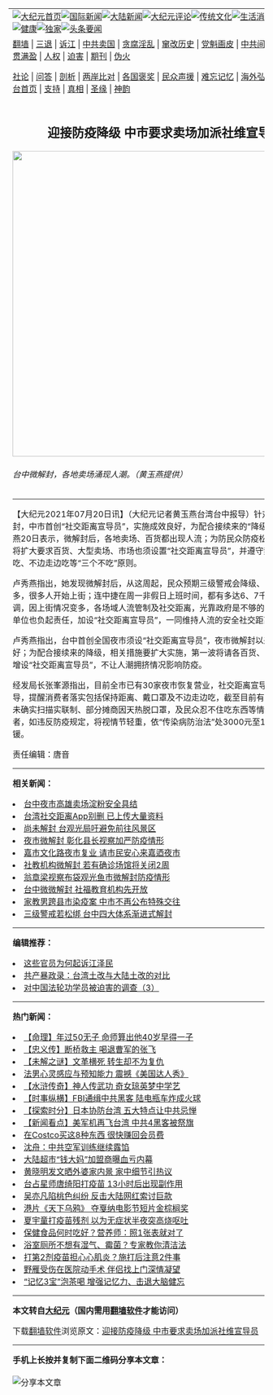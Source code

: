 <a name="1" id="1" target="_blank"></a><span id="1"></span>
<table align=center border="0"><tr><td colspan="2" VALIGN=TOP><a href="https://github.com/smhdla347/djy/blob/master/gb/nf1351518.md#1"><img src="https://raw.githubusercontent.com/smhdla347/www/master/t/djy/1.jpg" title="大纪元首页" alt="大纪元首页"></a><a href="https://github.com/smhdla347/djy/blob/master/gb/n24hr.md#1"><img src="https://raw.githubusercontent.com/smhdla347/www/master/t/djy/3.jpg" title="国际新闻" alt="国际新闻"></a><a href="https://github.com/smhdla347/djy/blob/master/gb/nsc413.md#1"><img src="https://raw.githubusercontent.com/smhdla347/www/master/t/djy/4.jpg" title="大陆新闻" alt="大陆新闻"></a><a href="https://github.com/smhdla347/djy/blob/master/gb/news392.md#1"><img src="https://raw.githubusercontent.com/smhdla347/www/master/t/djy/5.jpg" title="大纪元评论" alt="大纪元评论"></a><a href="https://github.com/smhdla347/djy/blob/master/gb/news2007.md#1"><img src="https://raw.githubusercontent.com/smhdla347/www/master/t/djy/6.jpg" title="传统文化" alt="传统文化"></a><a href="https://github.com/smhdla347/djy/blob/master/gb/news2008.md#1"><img src="https://raw.githubusercontent.com/smhdla347/www/master/t/djy/7.jpg" title="生活消费" alt="生活消费"></a><a href="https://github.com/smhdla347/djy/blob/master/gb/ncyule.md#1"><img src="https://raw.githubusercontent.com/smhdla347/www/master/t/djy/8.jpg" title="娱乐休闲" alt="娱乐休闲"></a><a href="https://github.com/smhdla347/djy/blob/master/gb/nsc1002.md#1"><img src="https://raw.githubusercontent.com/smhdla347/www/master/t/djy/9.jpg" title="健康" alt="健康"></a><a href="https://github.com/smhdla347/djy/blob/master/gb/nf6092.md#1"><img src="https://raw.githubusercontent.com/smhdla347/www/master/t/djy/10a.jpg" title="独家" alt="独家"></a><a href="https://github.com/smhdla347/djy/blob/master/gb/nf4514.md#1"><img src="https://raw.githubusercontent.com/smhdla347/www/master/t/djy/12a.jpg" title="头条要闻" alt="头条要闻"></a></td></tr>
<tr><td colspan="2" VALIGN=TOP><a target="_blank" href="https://github.com/smhdla347/www/blob/master/README.md?zsrh#1">翻墙</a> | <a target="_blank" href="https://github.com/smhdla347/djy/blob/master/gb/nf5657.md#1">三退</a> | <a target="_blank" href="https://github.com/smhdla347/djy/blob/master/gb/nf6124.md#1">诉江</a> | <a target="_blank" href="https://github.com/smhdla347/djy/blob/master/gb/nf1176117.md#1">中共卖国</a> | <a target="_blank" href="https://github.com/smhdla347/djy/blob/master/gb/nf5773.md#1">贪腐淫乱</a> | <a target="_blank" href="https://github.com/smhdla347/djy/blob/master/gb/nf1176115.md#1">窜改历史</a> | <a target="_blank" href="https://github.com/smhdla347/djy/blob/master/gb/nf1176107.md#1">党魁画皮</a> | <a target="_blank" href="https://github.com/smhdla347/djy/blob/master/gb/nf1320400.md#1">中共间谍</a> | <a target="_blank" href="https://github.com/smhdla347/djy/blob/master/gb/nf1176114.md#1">破坏传统</a> | <a target="_blank" href="https://github.com/smhdla347/ntdtv/blob/master/gb/prog447_1.md#1">恶贯满盈</a> | <a target="_blank" href="https://github.com/smhdla347/djy/blob/master/gb/ncid278.md#1">人权</a> | <a target="_blank" href="https://github.com/smhdla347/djy/blob/master/gb/nf1176111.md#1">迫害</a> | <a target="_blank" href="https://gitlab.com/szzdlab/mh-qikan/blob/master/README.md#1">期刊</a> | <a target="_blank" href="https://github.com/smhdla347/djy/blob/master/gb/nf5562.md#1">伪火</a></p><p><a target="_blank" href="https://github.com/smhdla347/djy/blob/master/gb/9p.md#1">社论</a> | <a target="_blank" href="https://github.com/smhdla347/djy/blob/master/gb/nf4378.md#1">问答</a> | <a target="_blank" href="https://github.com/smhdla347/djy/blob/master/gb/nf5792.md#1">剖析</a> | <a target="_blank" href="https://github.com/smhdla347/djy/blob/master/gb/nf5735.md#1">两岸比对</a> | <a target="_blank" href="https://github.com/smhdla347/djy/blob/master/gb/nf6119.md#1">各国褒奖</a> | <a target="_blank" href="https://github.com/smhdla347/djy/blob/master/gb/nf6120.md#1">民众声援</a> | <a target="_blank" href="https://github.com/smhdla347/djy/blob/master/gb/nf1188594.md#1">难忘记忆</a> | <a target="_blank" href="https://github.com/smhdla347/djy/blob/master/gb/nf3180.md#1">海外弘传</a> | <a target="_blank" href="https://github.com/smhdla347/djy/blob/master/gb/nf5410.md#1">万人上访</a> | <a target="_blank" href="https://github.com/smhdla347/www/blob/master/README.md?zsrh#1">平台首页</a> | <a target="_blank" href="https://github.com/smhdla347/djy/blob/master/gb/nf4386.md#1">支持</a> | <a target="_blank" href="https://github.com/smhdla347/djy/blob/master/gb/nf4389.md#1">真相</a> | <a target="_blank" href="https://github.com/smhdla347/djy/blob/master/gb/nf5790.md#1">圣缘</a> | <a target="_blank" href="https://github.com/smhdla347/djy/blob/master/gb/nf4786.md#1">神韵</a></td></tr>
<tr><td VALIGN=TOP width="626"><h2 align=center>迎接防疫降级 中市要求卖场加派社维宣导员</h2>
<img width="600" src="https://i.epochtimes.com/assets/uploads/2021/07/id13101641-507730-600x400.jpg" />
<h6>台中微解封，各地卖场涌现人潮。（黄玉燕提供）
</h6>
<hr>
<p>【大纪元2021年07月20日讯】（大纪元记者黄玉燕台湾台中报导）针对<ahref="https://github.com/smhdla347/djy/blob/master/gb/tag/%E5%A4%9C%E5%B8%82.md#1">夜市</a><ahref="https://github.com/smhdla347/djy/blob/master/gb/tag/%E5%BE%AE%E8%A7%A3%E5%B0%81.md#1">微解封</a>，中市首创“<ahref="https://github.com/smhdla347/djy/blob/master/gb/tag/%E7%A4%BE%E4%BA%A4%E8%B7%9D%E7%A6%BB.md#1">社交距离</a>宣导员”，实施成效良好，为配合接续来的“降级”，市长卢秀燕20日表示，微解封后，各地<ahref="https://github.com/smhdla347/djy/blob/master/gb/tag/%E5%8D%96%E5%9C%BA.md#1">卖场</a>、百货都出现人流；为防民众防疫松懈，她宣布，将扩大要求百货、大型卖场、市场也须设置“<ahref="https://github.com/smhdla347/djy/blob/master/gb/tag/%E7%A4%BE%E4%BA%A4%E8%B7%9D%E7%A6%BB.md#1">社交距离</a>宣导员”，并遵守禁内用、不试吃、不边走边吃等“三个不吃”原则。</p>
<p>卢秀燕指出，她发现<ahref="https://github.com/smhdla347/djy/blob/master/gb/tag/%E5%BE%AE%E8%A7%A3%E5%B0%81.md#1">微解封</a>后，从这周起，民众预期三级警戒会降级、心理松懈很多，很多人开始上街；连中捷在周一非假日上班时间，都有多达6、7千人搭乘。她强调，因上街情况变多，各场域人流管制及社交距离，光靠政府是不够的；她盼各营业单位也负起责任，加设“社交距离宣导员”，一同维持人流的安全社交距离。</p>
<p>卢秀燕指出，台中首创全国<ahref="https://github.com/smhdla347/djy/blob/master/gb/tag/%E5%A4%9C%E5%B8%82.md#1">夜市</a>须设“社交距离宣导员”，夜市微解封以来实施成效良好；为配合接续来的降级，相关措施要扩大实施，第一波将请各百货、<ahref="https://github.com/smhdla347/djy/blob/master/gb/tag/%E5%8D%96%E5%9C%BA.md#1">卖场</a>及市场须增设“社交距离宣导员”，不让人潮拥挤情况影响防疫。</p>
<p>经发局长张峯源指出，目前全市已有30家夜市恢复营业，社交距离宣导员也配合宣导，提醒消费者落实包括保持距离、戴口罩及不边走边吃，截至目前有劝导20件包括未确实扫描实联制、部分摊商因天热脱口罩，及民众忍不住吃东西等情形。他提醒业者，如违反防疫规定，将视情节轻重，依“传染病防治法”处3000元至15000元罚锾。</p>
<p>责任编辑：唐音</p>

<hr>


<strong>相关新闻：</strong>
<li><a href="https://github.com/smhdla347/djy/blob/master/gb/13/6/1/n3884047.md#1">台中夜市高雄卖场淀粉安全具结</a></li>
<li><a href="https://github.com/smhdla347/djy/blob/master/gb/21/5/31/n12988497.md#1">台湾社交距离App别删 已上传大量资料</a></li>
<li><a href="https://github.com/smhdla347/djy/blob/master/gb/21/7/2/n13063256.md#1">尚未解封 台观光局吁避免前往风景区</a></li>
<li><a href="https://github.com/smhdla347/djy/blob/master/gb/21/7/15/n13090137.md#1">夜市微解封 彰化县长视察加严防疫情形</a></li>
<li><a href="https://github.com/smhdla347/djy/blob/master/gb/21/7/17/n13094236.md#1">嘉市文化路夜市复业  请市民安心来嘉迺夜市</a></li>
<li><a href="https://github.com/smhdla347/djy/blob/master/gb/21/7/18/n13096988.md#1">社教机构微解封 若有确诊场馆将关闭2周</a></li>
<li><a href="https://github.com/smhdla347/djy/blob/master/gb/21/7/18/n13097112.md#1">翁章梁视察布袋观光鱼市微解封防疫情形</a></li>
<li><a href="https://github.com/smhdla347/djy/blob/master/gb/21/7/19/n13098761.md#1">台中微微解封 社福教育机构先开放</a></li>
<li><a href="https://github.com/smhdla347/djy/blob/master/gb/21/7/20/n13101547.md#1">家教男跨县市染疫案 中市不再公布特殊交往</a></li>
<li><a href="https://github.com/smhdla347/djy/blob/master/gb/21/7/20/n13101287.md#1">三级警戒若松绑 台中四大体系渐进式解封</a></li>
<hr>


<strong>编辑推荐：</strong>
<li><a href="https://github.com/smhdla347/djy/blob/master/gb/18/8/28/n10672014.md?dfh#1" target="_blank">这些官员为何起诉江泽民</a></li><li><a href="https://github.com/tsiac2612/djy/blob/master/gb/18/4/17/n10310732.md#1" target="_blank">共产暴政录：台湾土改与大陆土改的对比</a></li><li><a href="https://github.com/tsiac2612/djy/blob/master/gb/17/6/7/n9237316.md#1" target="_blank">对中国法轮功学员被迫害的调查（3）</a></li>
<hr>

<strong>热门新闻：</strong>
<li><a href="https://github.com/smhdla347/djy/blob/master/gb/21/7/7/n13073680.md#1">【命理】年过50无子 命师算出他40岁早得一子</a></li>
<li><a href="https://github.com/smhdla347/djy/blob/master/gb/21/7/8/n13077166.md#1">【忠义传】断桥救主 喝退曹军的张飞</a></li>
<li><a href="https://github.com/smhdla347/djy/blob/master/gb/21/7/15/n13091924.md#1">【未解之谜】文革横死 转生却不为复仇</a></li>
<li><a href="https://github.com/smhdla347/djy/blob/master/gb/21/7/15/n13090127.md#1">法男心灵感应与预知能力 震撼《美国达人秀》</a></li>
<li><a href="https://github.com/smhdla347/djy/blob/master/gb/21/6/28/n13054240.md#1">【水浒传奇】神人传武功 奇女琼英梦中学艺</a></li>
<li><a href="https://github.com/smhdla347/djy/blob/master/gb/21/7/19/n13100143.md#1">【时事纵横】FBI通缉中共黑客 陆电瓶车炸成火球</a></li>
<li><a href="https://github.com/smhdla347/djy/blob/master/gb/21/7/19/n13100187.md#1">【探索时分】日本协防台湾 五大特点让中共忌惮</a></li>
<li><a href="https://github.com/smhdla347/djy/blob/master/gb/21/7/19/n13100116.md#1">【新闻看点】美军机再飞台湾 中共4黑客被祭旗</a></li>
<li><a href="https://github.com/smhdla347/djy/blob/master/gb/21/7/15/n13089640.md#1">在Costco买这8种东西 很快赚回会员费</a></li>
<li><a href="https://github.com/smhdla347/djy/blob/master/gb/21/7/11/n13082414.md#1">沈舟：中共空军训练继续露馅</a></li>
<li><a href="https://github.com/smhdla347/djy/blob/master/gb/21/7/17/n13096080.md#1">大陆超市“钱大妈”加盟商曝血亏内幕</a></li>
<li><a href="https://github.com/smhdla347/djy/blob/master/gb/21/7/18/n13097589.md#1">黄晓明发文晒外婆家内景 家中细节引热议</a></li>
<li><a href="https://github.com/smhdla347/djy/blob/master/gb/21/7/18/n13097793.md#1">台占星师唐绮阳打疫苗 13小时后出现副作用</a></li>
<li><a href="https://github.com/smhdla347/djy/blob/master/gb/21/7/19/n13099664.md#1">吴亦凡陷桃色纠纷 反击大陆网红索讨巨款</a></li>
<li><a href="https://github.com/smhdla347/djy/blob/master/gb/21/7/18/n13097378.md#1">港片《天下乌鸦》 夺戛纳电影节短片金棕榈奖</a></li>
<li><a href="https://github.com/smhdla347/djy/blob/master/gb/21/7/19/n13099205.md#1">夏宇童打疫苗残剂 以为无症状半夜突高烧呕吐</a></li>
<li><a href="https://github.com/smhdla347/djy/blob/master/gb/21/7/9/n13079115.md#1">保健食品何时吃好？营养师：照1张表就对了</a></li>
<li><a href="https://github.com/smhdla347/djy/blob/master/gb/21/7/17/n13095928.md#1">浴室厕所不想有湿气、霉菌？专家教你清洁法</a></li>
<li><a href="https://github.com/smhdla347/djy/blob/master/gb/21/7/13/n13085833.md#1">打第2剂疫苗担心心肌炎？施打后注意2件事</a></li>
<li><a href="https://github.com/smhdla347/djy/blob/master/gb/21/7/18/n13096604.md#1">野雁受伤在医院动手术 伴侣找上门深情凝望</a></li>
<li><a href="https://github.com/smhdla347/djy/blob/master/gb/21/7/19/n13099742.md#1">“记忆3宝”泡茶喝 增强记忆力、击退大脑健忘</a></li>
<hr>

<strong>本文转自<a href="https://www.epochtimes.com">大纪元</a>（国内需用<a href="https://github.com/smhdla347/www/blob/master/README.md#8">翻墙软件</a>才能访问）</strong><p>下载<a href="https://github.com/smhdla347/www/blob/master/README.md#8">翻墙软件</a>浏览原文：<a href="https://www.epochtimes.com/gb/21/7/20/n13101639.htm">迎接防疫降级 中市要求卖场加派社维宣导员</a></p><hr>

<strong>手机上长按并复制下面二维码分享本文章：</strong><br><br><img src="https://chart.apis.google.com/chart?cht=qr&chs=240x240&choe=UTF-8&chld=M|2&chl=https://github.com/smhdla347/djy/blob/master/gb/21/7/20/n13101639.md%231" title="分享本文章"></td><td VALIGN=TOP><a href="https://github.com/smhdla347/djy/blob/master/gb/16/1/21/n4622075.md?dfh#1" target="_blank"><img src="https://raw.githubusercontent.com/smhdla347/djy/master/gb/300/wei-f1.jpg" title="中共的伪火骗局"  alt="中共的伪火骗局"></a><br><a href="https://github.com/smhdla347/www/blob/master/README.md?dfh#9" target="_blank"><img src="https://raw.githubusercontent.com/smhdla347/djy/master/gb/300/yong-h.jpg" title="永恒的见证"  alt="永恒的见证"></a><br><a href="https://github.com/smhdla347/djy/blob/master/gb/13/9/29/n3974789.md?dfh#1" target="_blank"><img src="https://raw.githubusercontent.com/smhdla347/djy/master/gb/300/shang-lnz.jpg" title="善良女子被中共投男牢"  alt="善良女子被中共投男牢"></a><br><a href="https://github.com/smhdla347/djy/blob/master/gb/16/3/16/n4663449.md?dfh#1" target="_blank"><img src="https://raw.githubusercontent.com/smhdla347/djy/master/gb/300/huo-z3.jpg" title="警卫目击活摘器官"  alt="警卫目击活摘器官"></a><br><a href="https://github.com/smhdla347/djy/blob/master/gb/16/8/7/n8177641.md?dfh#1" target="_blank"><img src="https://raw.githubusercontent.com/smhdla347/djy/master/gb/300/huo-z4.jpg" title="证人描述活摘恐怖"  alt="证人描述活摘恐怖"></a><br><a href="https://github.com/smhdla347/djy/blob/master/gb/10/4/19/n2881569.md?dfh#1" target="_blank"><img src="https://raw.githubusercontent.com/smhdla347/djy/master/gb/300/huo-z1.jpg" title="揭开活摘器官黑幕"  alt="揭开活摘器官黑幕"></a><br><a href="https://github.com/smhdla347/djy/blob/master/gb/10/11/7/n3077476.md?dfh#1" target="_blank"><img src="https://raw.githubusercontent.com/smhdla347/djy/master/gb/300/ma-ks.jpg" title="马克思的成魔之路"  alt="马克思的成魔之路"></a><br><a href="https://github.com/smhdla347/djy/blob/master/gb/14/6/9/n4173977.md?dfh#1" target="_blank"><img src="https://raw.githubusercontent.com/smhdla347/djy/master/gb/300/chang-zs.jpg" title="藏字石 蕴天机"  alt="藏字石 蕴天机"></a><br><a href="https://github.com/smhdla347/djy/blob/master/gb/18/5/10/n10381511.md?dfh#1" target="_blank"><img src="https://raw.githubusercontent.com/smhdla347/djy/master/gb/300/st1.jpg" title="关注三亿人三退"  alt="关注三亿人三退"></a><br><a href="https://github.com/smhdla347/djy/blob/master/gb/18/3/21/n10237682.md?dfh#1" target="_blank"><img src="https://raw.githubusercontent.com/smhdla347/djy/master/gb/300/jie-t.jpg" title="解体中共复兴中华"  alt="解体中共复兴中华"></a><br><a href="https://github.com/smhdla347/djy/blob/master/gb/9/2/9/n2422991.md?dfh#1" target="_blank"><img src="https://raw.githubusercontent.com/smhdla347/djy/master/gb/300/gao-zs.jpg" title="中共迫害良心律师"  alt="中共迫害良心律师"></a><br><a href="https://github.com/smhdla347/djy/blob/master/gb/18/12/9/n10900044.md?dfh#1" target="_blank"><img src="https://raw.githubusercontent.com/smhdla347/djy/master/gb/300/sj1.jpg" title="三百多万人举报江泽民"  alt="三百多万人举报江泽民"></a><br><a href="https://github.com/smhdla347/djy/blob/master/gb/18/8/28/n10672014.md?dfh#1" target="_blank"><img src="https://raw.githubusercontent.com/smhdla347/djy/master/gb/300/sj2.jpg" title="这些官员为何起诉江泽民"  alt="这些官员为何起诉江泽民"></a><br><a href="https://github.com/smhdla347/djy/blob/master/gb/8/12/18/n2367165.md?dfh#1" target="_blank"><img src="https://raw.githubusercontent.com/smhdla347/djy/master/gb/300/liangan.jpg" title="海峡两岸的强烈对比"  alt="海峡两岸的强烈对比"></a><br><a href="https://github.com/smhdla347/djy/blob/master/gb/15/12/10/n4593139.md?dfh#1" target="_blank"><img src="https://raw.githubusercontent.com/smhdla347/djy/master/gb/300/jia-ndzl.jpg" title="加拿大总理的贺信"  alt="加拿大总理的贺信"></a><br><a href="https://github.com/smhdla347/djy/blob/master/gb/11/6/17/n3289382.md?dfh#1" target="_blank"><img src="https://raw.githubusercontent.com/smhdla347/djy/master/gb/300/xiao-wd.jpg" title="探寻真相兼听则明"  alt="探寻真相兼听则明"></a><br><a href="https://github.com/smhdla347/djy/blob/master/gb/18/10/27/n10812623.md?dfh#1" target="_blank"><img src="https://raw.githubusercontent.com/smhdla347/djy/master/gb/300/yindu.jpg" title="印度媒体报道东方"  alt="印度媒体报道东方"></a><br><a href="https://github.com/smhdla347/djy/blob/master/gb/18/6/9/n10469652.md?dfh#1" target="_blank"><img src="https://raw.githubusercontent.com/smhdla347/djy/master/gb/300/xie-j.jpg" title="不一样的海外校园"  alt="不一样的海外校园"></a><br><a href="https://github.com/smhdla347/djy/blob/master/gb/7/4/5/n1669415.md?dfh#1" target="_blank"><img src="https://raw.githubusercontent.com/smhdla347/djy/master/gb/300/li-up.jpg" title="从大师到徒弟的传奇"  alt="从大师到徒弟的传奇"></a><br><a href="https://github.com/smhdla347/djy/blob/master/gb/17/5/26/n9191512.md?dfh#1" target="_blank"><img src="https://raw.githubusercontent.com/smhdla347/djy/master/gb/300/zfl2.jpg" title="亿万人与东方一本奇书"  alt="亿万人与东方一本奇书"></a><br><a href="https://github.com/smhdla347/djy/blob/master/gb/13/11/27/n4020290.md?dfh#1" target="_blank"><img src="https://raw.githubusercontent.com/smhdla347/djy/master/gb/300/zhen-h.jpg" title="大陆见不到的震撼场面"  alt="大陆见不到的震撼场面"></a><br><a href="https://github.com/smhdla347/djy/blob/master/gb/15/7/17/n4482910.md?dfh#1" target="_blank"><img src="https://raw.githubusercontent.com/smhdla347/djy/master/gb/300/dalu-sk.jpg" title="人心向善 大陆当初盛况"  alt="人心向善 大陆当初盛况"></a><br><a href="https://github.com/smhdla347/djy/blob/master/gb/19/1/5/n10955468.md?dfh#1" target="_blank"><img src="https://raw.githubusercontent.com/smhdla347/djy/master/gb/300/zfl1.jpg" title="追寻真理 这书讲什么"  alt="追寻真理 这书讲什么"></a><br><a href="https://github.com/smhdla347/www/blob/master/README.md?dfh#1" target="_blank"><img src="https://raw.githubusercontent.com/smhdla347/djy/master/gb/300/fq1.jpg" title="下载免费翻墙软件"  alt="下载免费翻墙软件"></a><br></td></tr></table>
